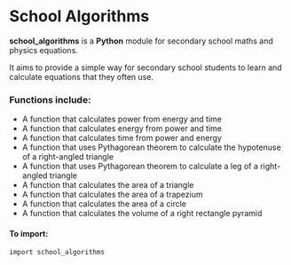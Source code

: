 # School Algorithms
**school_algorithms** is a **Python** module for secondary school maths and physics equations.

It aims to provide a simple way for secondary school students
to learn and calculate equations that they often use.

### Functions include:
- A function that calculates power from energy and time
- A function that calculates energy from power and time
- A function that calculates time from power and energy
- A function that uses Pythagorean theorem to calculate the hypotenuse of a right-angled triangle
- A function that uses Pythagorean theorem to calculate a leg of a right-angled triangle
- A function that calculates the area of a triangle
- A function that calculates the area of a trapezium
- A function that calculates the area of a circle
- A function that calculates the volume of a right rectangle pyramid

#### To import:
```
import school_algorithms
```
